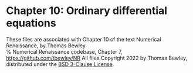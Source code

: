 # Chapter 10: Ordinary differential equations
These files are associated with Chapter 10 of the text Numerical Renaissance, by Thomas Bewley.<BR>
% Numerical Renaissance codebase, Chapter 7, https://github.com/tbewley/NR
All files Copyright 2022 by Thomas Bewley, distributed under the <a href="https://github.com/tbewley/NR/blob/main/LICENSE">BSD 3-Clause License</a>.
